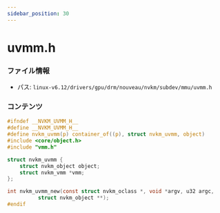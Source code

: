 ```yaml
---
sidebar_position: 30
---
```

# uvmm.h

### ファイル情報

- パス: `linux-v6.12/drivers/gpu/drm/nouveau/nvkm/subdev/mmu/uvmm.h`

### コンテンツ

```h
#ifndef __NVKM_UVMM_H__
#define __NVKM_UVMM_H__
#define nvkm_uvmm(p) container_of((p), struct nvkm_uvmm, object)
#include <core/object.h>
#include "vmm.h"

struct nvkm_uvmm {
	struct nvkm_object object;
	struct nvkm_vmm *vmm;
};

int nvkm_uvmm_new(const struct nvkm_oclass *, void *argv, u32 argc,
		  struct nvkm_object **);
#endif

```
